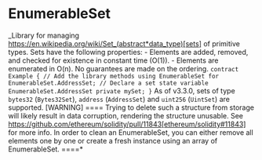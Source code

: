 # EnumerableSet

_Library for managing https://en.wikipedia.org/wiki/Set_(abstract*data_type)[sets] of primitive types. Sets have the following properties: - Elements are added, removed, and checked for existence in constant time (O(1)). - Elements are enumerated in O(n). No guarantees are made on the ordering. `contract Example { // Add the library methods using EnumerableSet for EnumerableSet.AddressSet; // Declare a set state variable EnumerableSet.AddressSet private mySet; }` As of v3.3.0, sets of type `bytes32` (`Bytes32Set`), `address` (`AddressSet`) and `uint256` (`UintSet`) are supported. [WARNING] ==== Trying to delete such a structure from storage will likely result in data corruption, rendering the structure unusable. See https://github.com/ethereum/solidity/pull/11843[ethereum/solidity#11843] for more info. In order to clean an EnumerableSet, you can either remove all elements one by one or create a fresh instance using an array of EnumerableSet. ====*
